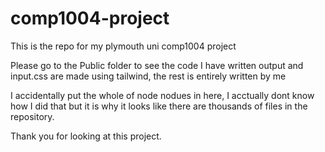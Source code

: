 # comp1004-project
This is the repo for my plymouth uni comp1004 project

Please go to the Public folder to see the code I have written
output and input.css are made using tailwind, the rest is entirely written by me

I accidentally put the whole of node nodues in here, I acctually dont know how I did that but it is why it looks like there are thousands of files in the repository.

Thank you for looking at this project.
